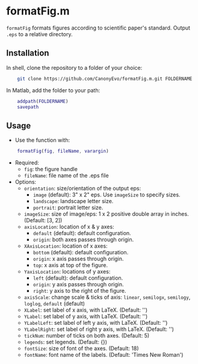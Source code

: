 # formatFig.m
`formatFig` formats figures according to scientific paper's standard. Output
`.eps` to a relative directory.

## Installation
In shell, clone the repository to a folder of your choice:
```bash
    git clone https://github.com/CanonyEvo/formatFig.m.git FOLDERNAME
```

In Matlab, add the folder to your path:
```matlab
    addpath(FOLDERNAME)
    savepath
```

## Usage
+ Use the function with:
```matlab
    formatFig(fig, fileName, varargin)
```
+ Required:
    - `fig`: the figure handle
    - `fileName`: file name of the .eps file
+ Options:
    - `orientation`: size/orientation of the output eps:
        - `image` (default): 3" x 2" eps. Use `imageSize` to specify sizes.
        - `landscape`: landscape letter size.
        - `portrait`: portrait letter size.
    - `imageSize`: size of image/eps: 1 x 2 positive double array in inches. (Default: [3, 2])
    - `axisLocation`: location of x & y axes:
        - `default` (default): default configuration.
        - `origin`: both axes passes through origin.
    - `XAxisLocation`: location of x axes:
        - `bottom` (default): default configuration.
        - `origin`: x axis passes through origin.
        - `top`: x axis at top of the figure.
    - `YaxisLocation`: locations of y axes:
        - `left` (default): default configuration.
        - `origin`: y axis passes through origin.
        - `right`: y axis to the right of the figure.
    - `axisScale`: change scale & ticks of axis:
       `linear`, `semilogx`, `semilogy`, `loglog`, `default` (default)
    - `XLabel`: set label of x axis, with LaTeX. (Default: '')
    - `YLabel`: set label of y axis, with LaTeX. (Default: '')
    - `YLabelLeft`: set label of left y axis, with LaTeX. (Default: '')
    - `YLabelRight`: set label of right y axis, with LaTeX. (Default: '')
    - `tickNum`: number of ticks on both axes. (Default: 5)
    - `legends`: set legends. (Default: {})
    - `fontSize`: size of font of the axes. (Default: 18)
    - `fontName`: font name of the labels. (Default: 'Times New Roman')
